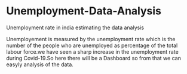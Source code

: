 # Unemployment-Data-Analysis
Unemployment rate in india estimating the data analysis

Unemployement is measured by the unemployment rate which is the number of the people who are unemployed as percentage of the total labour force.we have seen a sharp increase in the unemployment rate during Covid-19.So here there will be a Dashboard so from that we can easyly analysis of the data.
